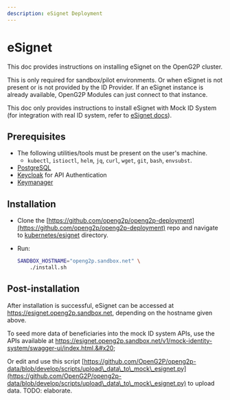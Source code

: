 ```yaml
---
description: eSignet Deployment
---
```


# eSignet

This doc provides instructions on installing eSignet on the OpenG2P cluster.

This is only required for sandbox/pilot environments. Or when eSignet is not present or is not provided by the ID Provider. If an eSignet instance is already available, OpenG2P Modules can just connect to that instance.

This doc only provides instructions to install eSignet with Mock ID System (for integration with real ID system, refer to [eSignet docs](https://docs.esignet.io)).

## Prerequisites

* The following utilities/tools must be present on the user's machine.
  * `kubectl`, `istioctl`, `helm`, `jq`, `curl`, `wget`, `git`, `bash`, `envsubst`.
* [PostgreSQL](postgresql.md)
* [Keycloak](keycloak.md) for API Authentication
* [Keymanager](keymanager.md)

## Installation

* Clone the [https://github.com/openg2p/openg2p-deployment](https://github.com/openg2p/openg2p-deployment) repo and navigate to [kubernetes/esignet](https://github.com/OpenG2P/openg2p-deployment/tree/main/kubernetes/esignet) directory.
*   Run:

    ```bash
    SANDBOX_HOSTNAME="openg2p.sandbox.net" \
        ./install.sh
    ```

## Post-installation

After installation is successful, eSignet can be accessed at https://esignet.openg2p.sandbox.net, depending on the hostname given above.

To seed more data of beneficiaries into the mock ID system APIs, use the APIs available at https://esignet.openg2p.sandbox.net/v1/mock-identity-system/swagger-ui/index.html.&#x20;

Or edit and use this script [https://github.com/OpenG2P/openg2p-data/blob/develop/scripts/upload\_data\_to\_mock\_esignet.py](https://github.com/OpenG2P/openg2p-data/blob/develop/scripts/upload\_data\_to\_mock\_esignet.py) to upload data. TODO: elaborate.
